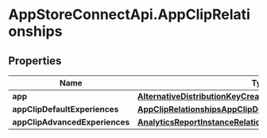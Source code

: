 # AppStoreConnectApi.AppClipRelationships

## Properties

Name | Type | Description | Notes
------------ | ------------- | ------------- | -------------
**app** | [**AlternativeDistributionKeyCreateRequestDataRelationshipsApp**](AlternativeDistributionKeyCreateRequestDataRelationshipsApp.md) |  | [optional] 
**appClipDefaultExperiences** | [**AppClipRelationshipsAppClipDefaultExperiences**](AppClipRelationshipsAppClipDefaultExperiences.md) |  | [optional] 
**appClipAdvancedExperiences** | [**AnalyticsReportInstanceRelationshipsSegments**](AnalyticsReportInstanceRelationshipsSegments.md) |  | [optional] 


